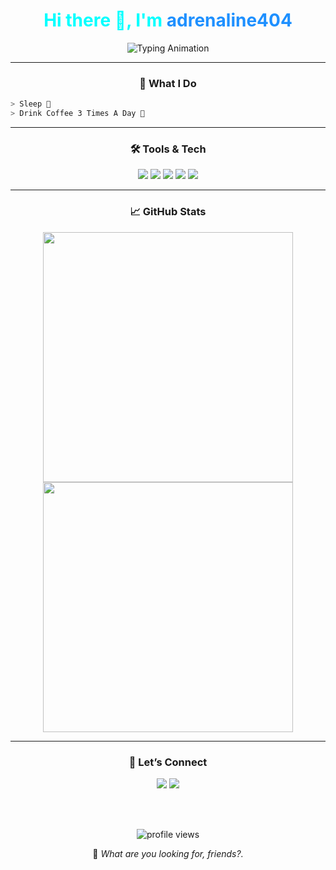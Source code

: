 <!-- Profile -->
<div align="center">

<h1 style="color:#00ffff;">Hi there 👋, I'm <span style="color:#1E90FF;">adrenaline404</span></h1>

<img src="https://readme-typing-svg.herokuapp.com?font=Fira+Code&weight=500&size=20&duration=3000&pause=800&color=00FFFF&center=true&vCenter=true&width=500&lines=Interested+in+Android+Development;Android+Testing+for+experimental+needs" alt="Typing Animation" />

---

### 🧠 What I Do
</div>

```bash
> Sleep 🫥
> Drink Coffee 3 Times A Day 🫥
```

---

<div align="center">

### 🛠️ Tools & Tech

</div>

<p align="center">
  <img src="https://img.shields.io/badge/Shell-Bash-blue?style=flat-square&logo=gnubash" />
  <img src="https://img.shields.io/badge/Magisk-Systemless-green?style=flat-square&logo=android" />
  <img src="https://img.shields.io/badge/Rust-Experimental-orange?style=flat-square&logo=rust" />
  <img src="https://img.shields.io/badge/Linux-Termux-informational?style=flat-square&logo=linux" />
  <img src="https://img.shields.io/badge/Android-Tweaks-success?style=flat-square&logo=android" />
</p>

---

<div align="center">

### 📈 GitHub Stats

<img src="https://github-readme-stats.vercel.app/api?username=adrenaline404&show_icons=true&theme=dark&hide_border=true&hide_title=true&count_private=true" width="400" />
<img src="https://github-readme-streak-stats.demolab.com?user=adrenaline404&theme=dark&hide_border=true" width="400" />
<br>

---

### 🔗 Let’s Connect

<a href="https://t.me/adrenaline_404"><img src="https://img.shields.io/badge/Telegram-%23121011.svg?&style=flat-square&logo=telegram&logoColor=white" /></a>
<a href="https://instagram.com/shfwn_31"><img src="https://img.shields.io/badge/Instagram-E4405F?style=flat-square&logo=instagram&logoColor=white" /></a>

<br><br>

<p><img src="https://komarev.com/ghpvc/?username=adrenaline404&label=Profile+Views&color=0e75b6&style=flat-square" alt="profile views" /></p>

👾 _What are you looking for, friends?._
</div>
